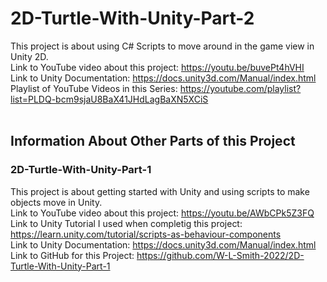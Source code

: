 # 2D-Turtle-With-Unity-Part-2
This project is about using C# Scripts to move around in the game view in Unity 2D. <br />
Link to YouTube video about this project: https://youtu.be/buvePt4hVHI <br />
Link to Unity Documentation: https://docs.unity3d.com/Manual/index.html <br />
Playlist of YouTube Videos in this Series: https://youtube.com/playlist?list=PLDQ-bcm9sjaU8BaX41JHdLagBaXN5XCiS <br />
<br />
## Information About Other Parts of this Project <br />
### 2D-Turtle-With-Unity-Part-1
This project is about getting started with Unity and using scripts to make objects move in Unity. <br />
Link to YouTube video about this project: https://youtu.be/AWbCPk5Z3FQ <br />
Link to Unity Tutorial I used when completig this project: https://learn.unity.com/tutorial/scripts-as-behaviour-components <br />
Link to Unity Documentation: https://docs.unity3d.com/Manual/index.html <br />
Link to GitHub for this Project: https://github.com/W-L-Smith-2022/2D-Turtle-With-Unity-Part-1 <br />
